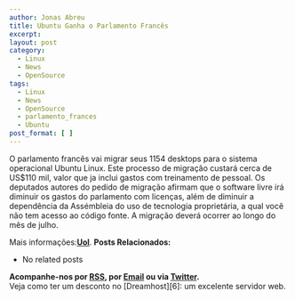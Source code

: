 ```yaml
---
author: Jonas Abreu
title: Ubuntu Ganha o Parlamento Francês
excerpt:
layout: post
category:
  - Linux
  - News
  - OpenSource
tags:
  - Linux
  - News
  - OpenSource
  - parlamento_frances
  - Ubuntu
post_format: [ ]
---
```

O parlamento francês vai migrar seus 1154 desktops para o sistema operacional Ubuntu Linux. Este processo de migração custará cerca de US$110 mil, valor que ja inclui gastos com treinamento de pessoal. Os deputados autores do pedido de migração afirmam que o software livre irá diminuir os gastos do parlamento com licenças, além de diminuir a dependência da Assémbleia do uso de tecnologia proprietária, a qual você não tem acesso ao código fonte. A migração deverá ocorrer ao longo do mês de julho.

Mais informações:**[Uol][1]**. 
**Posts Relacionados:** 
*   No related posts









**Acompanhe-nos por [ RSS][3], por [Email][4] ou via [Twitter][5].**  
Veja como ter um desconto no [Dreamhost][6]: um excelente servidor web.

 [1]: http://info.abril.uol.com.br/aberto/infonews/032007/12032007-18.shl
 [2]: https://twitter.com/share
 [3]: http://feeds.feedburner.com/VidaGeek
 [4]: http://feedburner.google.com/fb/a/mailverify?uri=VidaGeek&loc=pt_BR
 [5]: http://twitter.com/blogvidageek

